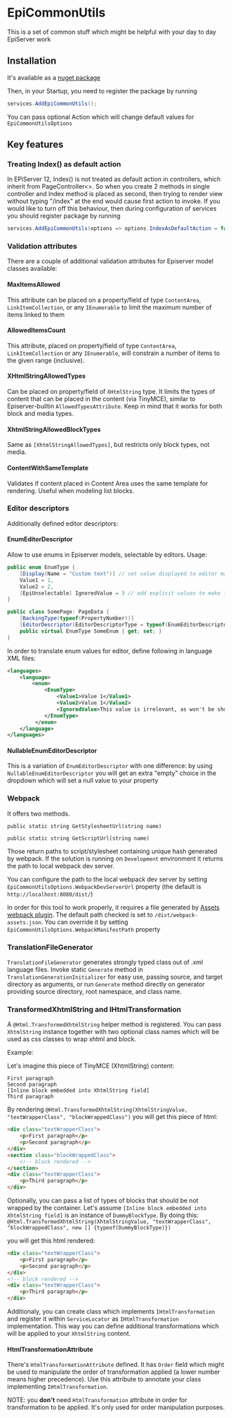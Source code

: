 # EpiCommonUtils

This is a set of common stuff which might be helpful with your day to day EpiServer work

## Installation

It's available as a [nuget package](https://www.nuget.org/packages/Forte.EpiCommonUtils/)

Then, in your Startup, you need to register the package by running

```c#
services.AddEpiCommonUtils();
```

You can pass optional Action which will change default values for `EpiCommonUtilsOptions` 
## Key features

### Treating Index() as default action

In EPiServer 12, Index() is not treated as default action in controllers, which inherit from PageController<>. So when you create 2 methods in single controller and Index method is placed as second, then trying to render view without typing "/index" at the end would cause first action to invoke.
If you would like to turn off this behaviour, then during configuration of services you should register package by running

```c#
services.AddEpiCommonUtils(options => options.IndexAsDefaultAction = false);
```

### Validation attributes
There are a couple of additional validation attributes for Episerver model classes available:

#### MaxItemsAllowed

This attribute can be placed on a property/field of type `ContentArea`, `LinkItemCollection`, or any `IEnumerable` to limit the maximum number of items linked to them

#### AllowedItemsCount
This attribute, placed on property/field of type `ContentArea`, `LinkItemCollection` or any `IEnumerable`, will constrain a number of items to the given range (inclusive).

#### XHtmlStringAllowedTypes

Can be placed on property/field of `XHtmlString` type. It limits the types of content that can be placed in the content (via TinyMCE), similar to Episerver-builtin `AllowedTypesAttribute`. Keep in mind that it works for both block and media types.

#### XhtmlStringAllowedBlockTypes

Same as `[XhtmlStringAllowedTypes]`, but restricts only block types, not media.

#### ContentWithSameTemplate

Validates if content placed in Content Area uses the same template for rendering. Useful when modeling list blocks.

### Editor descriptors

Additionally defined editor descriptors:

#### EnumEditorDescriptor
Allow to use enums in Episerver models, selectable by editors. Usage:

```cs
public enum EnumType {
    [Display(Name = "Custom text")] // set value displayed to editor manually (if you don't want to use translations)
    Value1 = 1,
    Value2 = 2,
    [EpiUnselectable] IgnoredValue = 3 // add explicit values to make it less fragile for refactoring
}

public class SomePage: PageData {
    [BackingType(typeof(PropertyNumber))]
    [EditorDescriptor(EditorDescriptorType = typeof(EnumEditorDescriptor<EnumType>))]
    public virtual EnumType SomeEnum { get; set; }
}
```
In order to translate enum values for editor, define following in language XML files:
```xml
<languages>
    <language>
        <enum>
            <EnumType>
                <Value1>Value 1</Value1>
                <Value2>Value 1</Value2>
                <IgnoredValue>This value is irrelevant, as won't be shown to editors</IgnoredValue>
            </EnumType>
         </enum>
    </language>
</languages>
```

#### NullableEnumEditorDescriptor

This is a variation of `EnumEditorDescriptor` with one difference: by using `NullableEnumEditorDescriptor` you will get an extra "empty" choice in the dropdown which will set a null value to your property

### Webpack

It offers two methods. 

`public static string GetStylesheetUrl(string name)`


`public static string GetScriptUrl(string name)`

Those return paths to script/stylesheet containing unique hash generated by webpack. If the solution is running on `Development` environment it returns the path to local webpack dev server.

You can configure the path to the local webpack dev server by setting `EpiCommonUtilsOptions.WebpackDevServerUrl` property (the default is `http://localhost:8080/dist/`)

In order for this tool to work properly, it requires a file generated by [Assets webpack plugin](https://www.npmjs.com/package/assets-webpack-plugin). The default path checked is set to `/dist/webpack-assets.json`. 
You can override it by setting `EpiCommonUtilsOptions.WebpackManifestPath` property 

### TranslationFileGenerator

`TranslationFileGenerator` generates strongly typed class out of .xml language files. Invoke static `Generate` method in `TranslationGenerationInitializer` for easy use, passing source, and target directory as arguments, or run `Generate` method directly on generator providing source directory, root namespace, and class name.

### TransformedXhtmlString and IHtmlTransformation

A `@Html.TransformedXhtmlString` helper method is registered. You can pass `XhtmlString` instance together with two optional class names which will be used as css classes to wrap xhtml and block.

Example:

Let's imagine this piece of TinyMCE (XhtmlString) content:

```
First paragraph
Second paragraph
[Inline block embedded into XhtmlString field]
Third paragraph
```

By rendering `@Html.TransformedXhtmlString(XhtmlStringValue, "textWrapperClass", "blockWrappedClass")` you will get this piece of html:

```html
<div class="textWrapperClass">
    <p>First paragraph</p>
    <p>Second paragraph</p>
</div>
<section class="blockWrappedClass">
    <!-- block rendered -->
</section>
<div class="textWrapperClass">
    <p>Third paragraph</p>
</div>
```

Optionally, you can pass a list of types of blocks that should be not wrapped by the container. 
Let's assume  `[Inline block embedded into XhtmlString field]` is an instance of `DummyBlockType`. 
By doing this:
`@Html.TransformedXhtmlString(XhtmlStringValue, "textWrapperClass", "blockWrappedClass", new [] {typeof(DummyBlockType)})`

you will get this html rendered:
```html
<div class="textWrapperClass">
    <p>First paragraph</p>
    <p>Second paragraph</p>
</div>
<!-- block rendered -->
<div class="textWrapperClass">
    <p>Third paragraph</p>
</div>
```

Additionaly, you can create class which implements `IHtmlTransformation` and register it within `ServiceLocator` as `IHtmlTransformation` implementation. 
This way you can define additional transformations which will be applied to your `XhtmlString` content.

#### HtmlTransformationAttribute

There's `HtmlTransformationAttribute` defined. It has `Order` field which might be used to manipulate the order of transformation applied (a lower number means higher precedence).
Use this attribute to annotate your class implementing `IHtmlTransformation`.

NOTE: you **don't** need `HtmlTransformation` attribute in order for transformation to be applied. It's only used for order manipulation purposes. 
